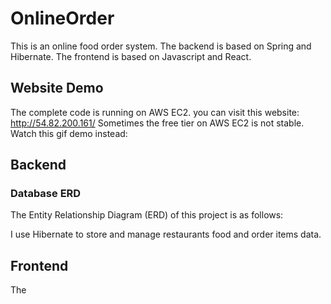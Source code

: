 # OnlineOrder
This is an online food order system. The backend is based on Spring and Hibernate. The frontend is based on Javascript and React. 

## Website Demo
The complete code is running on AWS EC2. you can visit this website: http://54.82.200.161/ 
Sometimes the free tier on AWS EC2 is not stable. Watch this gif demo instead:




## Backend

### Database ERD
The Entity Relationship Diagram (ERD) of this project is as follows:

I use Hibernate to store and manage restaurants food and order items data.

## Frontend
The 

